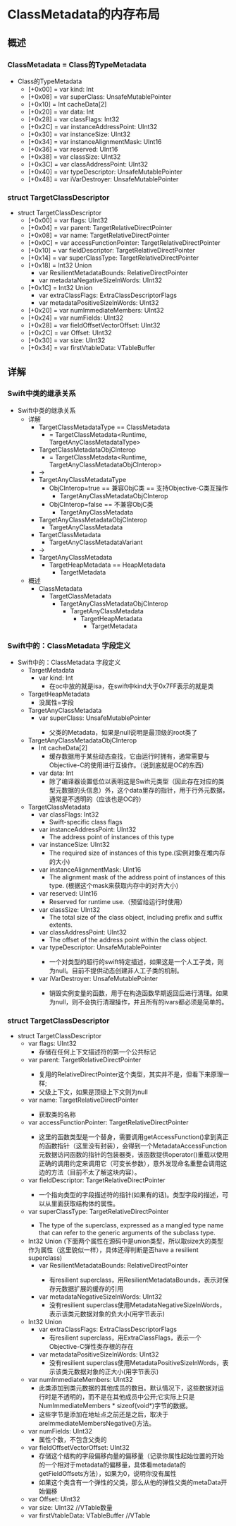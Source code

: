 # ClassMetadata的内存布局

## 概述

### ClassMetadata = Class的TypeMetadata

* Class的TypeMetadata
  * [+0x00] = var kind: Int
  * [+0x08] = var superClass: UnsafeMutablePointer<ClassMetadata>
  * [+0x10] = Int cacheData[2]
  * [+0x20] = var data: Int
  * [+0x28] = var classFlags: Int32
  * [+0x2C] = var instanceAddressPoint: UInt32
  * [+0x30] = var instanceSize: UInt32
  * [+0x34] = var instanceAlignmentMask: UInt16
  * [+0x36] = var reserved: UInt16
  * [+0x38] = var classSize: UInt32
  * [+0x3C] = var classAddressPoint: UInt32
  * [+0x40] = var typeDescriptor: UnsafeMutablePointer<TargetClassDescriptor>
  * [+0x48] = var iVarDestroyer: UnsafeMutablePointer<ClassIVarDestroyer>

### struct TargetClassDescriptor

* struct TargetClassDescriptor
  * [+0x00] = var flags: UInt32
  * [+0x04] = var parent: TargetRelativeDirectPointer<UnsafeRawPointer>
  * [+0x08] = var name: TargetRelativeDirectPointer<CChar>
  * [+0x0C] = var accessFunctionPointer: TargetRelativeDirectPointer<UnsafeRawPointer>
  * [+0x10] = var fieldDescriptor: TargetRelativeDirectPointer<FieldDescriptor>
  * [+0x14] = var superClassType: TargetRelativeDirectPointer<CChar>
  * [+0x18] = Int32 Union
    * var ResilientMetadataBounds: RelativeDirectPointer<TargetStoredClassMetadataBounds>
    * var metadataNegativeSizeInWords: UInt32
  * [+0x1C] = Int32 Union
    * var extraClassFlags: ExtraClassDescriptorFlags
    * var metadataPositiveSizeInWords: UInt32
  * [+0x20] = var numImmediateMembers: UInt32
  * [+0x24] = var numFields: UInt32
  * [+0x28] = var fieldOffsetVectorOffset: UInt32
  * [+0x2C] = var Offset: UInt32
  * [+0x30] = var size: UInt32
  * [+0x34] = var firstVtableData: VTableBuffer<VTable>

## 详解

### Swift中类的继承关系

* Swift中类的继承关系
  * 详解
    * TargetClassMetadataType == ClassMetadata
      * = TargetClassMetadata<Runtime, TargetAnyClassMetadataType<Runtime>>
    * TargetClassMetadataObjCInterop
      * = TargetClassMetadata<Runtime, TargetAnyClassMetadataObjCInterop<Runtime>>
    * ->
    * TargetAnyClassMetadataType
      * ObjCInterop=true == 兼容ObjC类 == 支持Objective-C类互操作
        * TargetAnyClassMetadataObjCInterop
      * ObjCInterop=false == 不兼容ObjC类
        * TargetAnyClassMetadata
    * TargetAnyClassMetadataObjCInterop
      * TargetAnyClassMetadata
    * TargetClassMetadata
      * TargetAnyClassMetadataVariant
    * ->
    * TargetAnyClassMetadata
      * TargetHeapMetadata == HeapMetadata
        * TargetMetadata
  * 概述
    * ClassMetadata
      * TargetClassMetadata
        * TargetAnyClassMetadataObjCInterop
          * TargetAnyClassMetadata
            * TargetHeapMetadata
              * TargetMetadata

### Swift中的：ClassMetadata 字段定义

* Swift中的：ClassMetadata 字段定义
  * TargetMetadata
    * var kind: Int
      * 在oc中放的就是isa，在swift中kind大于0x7FF表示的就是类
  * TargetHeapMetadata
    * 没属性=字段
  * TargetAnyClassMetadata
    * var superClass: UnsafeMutablePointer<ClassMetadata>
      * 父类的Metadata，如果是null说明是最顶级的root类了
  * TargetAnyClassMetadataObjCInterop
    * Int cacheData[2]
      * 缓存数据用于某些动态查找，它由运行时拥有，通常需要与Objective-C的使用进行互操作。（说到底就是OC的东西）
    * var data: Int
      * 除了编译器设置低位以表明这是Swift元类型（因此存在对应的类型元数据的头信息）外，这个data里存的指针，用于行外元数据，通常是不透明的（应该也是OC的）
  * TargetClassMetadata
    * var classFlags: Int32
      * Swift-specific class flags
    * var instanceAddressPoint: UInt32
      * The address point of instances of this type
    * var instanceSize: UInt32
      * The required size of instances of this type.(实例对象在堆内存的大小)
    * var instanceAlignmentMask: UInt16
      * The alignment mask of the address point of instances of this type. (根据这个mask来获取内存中的对齐大小)
    * var reserved: UInt16
      * Reserved for runtime use.（预留给运行时使用）
    * var classSize: UInt32
      * The total size of the class object, including prefix and suffix extents.
    * var classAddressPoint: UInt32
      * The offset of the address point within the class object.
    * var typeDescriptor: UnsafeMutablePointer<TargetClassDescriptor>
      * 一个对类型的超行的swift特定描述，如果这是一个人工子类，则为null。目前不提供动态创建非人工子类的机制。
    * var iVarDestroyer: UnsafeMutablePointer<ClassIVarDestroyer>
      * 销毁实例变量的函数，用于在构造函数早期返回后进行清理。如果为null，则不会执行清理操作，并且所有的ivars都必须是简单的。

### struct TargetClassDescriptor

* struct TargetClassDescriptor
  * var flags: UInt32
    * 存储在任何上下文描述符的第一个公共标记
  * var parent: TargetRelativeDirectPointer<UnsafeRawPointer>
    * 复用的RelativeDirectPointer这个类型，其实并不是，但看下来原理一样;
    * 父级上下文，如果是顶级上下文则为null
  * var name: TargetRelativeDirectPointer<CChar>
    * 获取类的名称
  * var accessFunctionPointer: TargetRelativeDirectPointer<UnsafeRawPointer>
    * 这里的函数类型是一个替身，需要调用getAccessFunction()拿到真正的函数指针（这里没有封装），会得到一个MetadataAccessFunction元数据访问函数的指针的包装器类，该函数提供operator()重载以使用正确的调用约定来调用它（可变长参数），意外发现命名重整会调用这边的方法（目前不太了解这块内容）。
  * var fieldDescriptor: TargetRelativeDirectPointer<FieldDescriptor>
    * 一个指向类型的字段描述符的指针(如果有的话)。类型字段的描述，可以从里面获取结构体的属性。
  * var superClassType: TargetRelativeDirectPointer<CChar>
    * The type of the superclass, expressed as a mangled type name that can refer to the generic arguments of the subclass type.
  * Int32 Union (下面两个属性在源码中是union类型，所以取size大的类型作为属性（这里貌似一样），具体还得判断是否have a resilient superclass)
    * var ResilientMetadataBounds: RelativeDirectPointer<TargetStoredClassMetadataBounds>
      * 有resilient superclass，用ResilientMetadataBounds，表示对保存元数据扩展的缓存的引用
    * var metadataNegativeSizeInWords: UInt32
      * 没有resilient superclass使用MetadataNegativeSizeInWords，表示该类元数据对象的负大小(用字节表示)
  * Int32 Union
    * var extraClassFlags: ExtraClassDescriptorFlags
      * 有resilient superclass，用ExtraClassFlags，表示一个Objective-C弹性类存根的存在
    * var metadataPositiveSizeInWords: UInt32
      * 没有resilient superclass使用MetadataPositiveSizeInWords，表示该类元数据对象的正大小(用字节表示)
  * var numImmediateMembers: UInt32
    * 此类添加到类元数据的其他成员的数目。默认情况下，这些数据对运行时是不透明的，而不是在其他成员中公开;它实际上只是NumImmediateMembers * sizeof(void*)字节的数据。
    *   这些字节是添加在地址点之前还是之后，取决于areImmediateMembersNegative()方法。
  * var numFields: UInt32
    * 属性个数，不包含父类的
  * var fieldOffsetVectorOffset: UInt32
    * 存储这个结构的字段偏移向量的偏移量（记录你属性起始位置的开始的一个相对于metadata的偏移量，具体看metadata的getFieldOffsets方法），如果为0，说明你没有属性
    * 如果这个类含有一个弹性的父类，那么从他的弹性父类的metaData开始偏移
  * var Offset: UInt32
  * var size: UInt32 //VTable数量
  * var firstVtableData: VTableBuffer<VTable> //VTable

